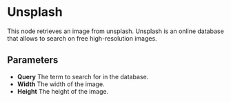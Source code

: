 # Unsplash

This node retrieves an image from unsplash. Unsplash is an online database that allows to search on free high-resolution images.

## Parameters

- **Query** The term to search for in the database.
- **Width** The width of the image.
- **Height** The height of the image.

